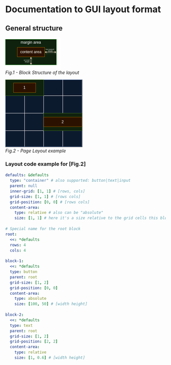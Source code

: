 # Documentation to GUI layout format

## General structure

![Block Structure](images/block_structure.png)  
*Fig.1 - Block Structure of the layout*

![Page Layout](images/page_layout.png)  
*Fig.2 - Page Layout example*

### Layout code example for [Fig.2]
```yaml
defaults: &defaults
  type: "container" # also supported: button|text|input
  parent: null
  inner-grid: [1, 1] # [rows, cols]
  grid-size: [1, 1] # [rows cols]
  grid-position: [0, 0] # [rows cols]
  content-area:
    type: relative # also can be "absolute"
    size: [1, 1] # here it's a size relative to the grid cells this block occupies
  
# Special name for the root block
root:
  <<: *defaults
  rows: 4
  cols: 4
  
block-1:
  <<: *defaults
  type: button
  parent: root
  grid-size: [1, 2]
  grid-position: [0, 0]
  content-area: 
    type: absolute
    size: [100, 50] # [width height]

block-2:
  <<: *defaults
  type: text
  parent: root
  grid-size: [1, 2]
  grid-position: [2, 2]
  content-area:
    type: relative
    size: [1, 0.6] # [width height]

```
